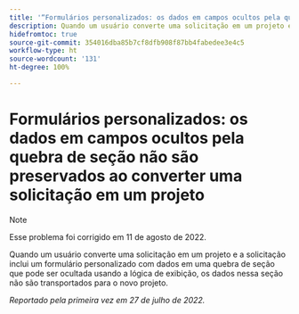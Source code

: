 ```yaml
---
title: '“Formulários personalizados: os dados em campos ocultos pela quebra de seção não são preservados ao converter uma solicitação em um projeto”'
description: Quando um usuário converte uma solicitação em um projeto e a solicitação inclui um formulário personalizado com dados em uma quebra de seção que pode ser ocultada usando a lógica de exibição, os dados nessa seção não são transportados para o novo projeto.
hidefromtoc: true
source-git-commit: 354016dba85b7cf8dfb908f87bb4fabedee3e4c5
workflow-type: ht
source-wordcount: '131'
ht-degree: 100%

---
```


# Formulários personalizados: os dados em campos ocultos pela quebra de seção não são preservados ao converter uma solicitação em um projeto

>[!NOTE]
>
> Esse problema foi corrigido em 11 de agosto de 2022.

Quando um usuário converte uma solicitação em um projeto e a solicitação inclui um formulário personalizado com dados em uma quebra de seção que pode ser ocultada usando a lógica de exibição, os dados nessa seção não são transportados para o novo projeto.

_Reportado pela primeira vez em 27 de julho de 2022._

